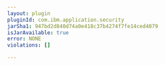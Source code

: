 ```yaml
---
layout: plugin
pluginId: com.ibm.application.security
jarSha1: 947bd2d840d74a0e418c37b4274f7fe14ced4079
isJarAvailable: true
error: NONE
violations: []

---
```

